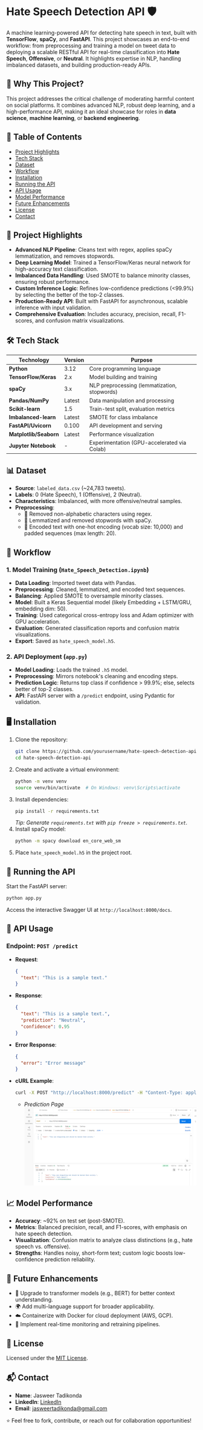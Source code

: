 # Hate Speech Detection API 🛡️

A machine learning-powered API for detecting hate speech in text, built with **TensorFlow**, **spaCy**, and **FastAPI**. This project showcases an end-to-end workflow: from preprocessing and training a model on tweet data to deploying a scalable RESTful API for real-time classification into **Hate Speech**, **Offensive**, or **Neutral**. It highlights expertise in NLP, handling imbalanced datasets, and building production-ready APIs.

## 🚀 Why This Project?
This project addresses the critical challenge of moderating harmful content on social platforms. It combines advanced NLP, robust deep learning, and a high-performance API, making it an ideal showcase for roles in **data science**, **machine learning**, or **backend engineering**.

## 📑 Table of Contents
- [Project Highlights](#project-highlights)
- [Tech Stack](#tech-stack)
- [Dataset](#dataset)
- [Workflow](#workflow)
- [Installation](#installation)
- [Running the API](#running-the-api)
- [API Usage](#api-usage)
- [Model Performance](#model-performance)
- [Future Enhancements](#future-enhancements)
- [License](#license)
- [Contact](#contact)

## 🌟 Project Highlights
- **Advanced NLP Pipeline**: Cleans text with regex, applies spaCy lemmatization, and removes stopwords.
- **Deep Learning Model**: Trained a TensorFlow/Keras neural network for high-accuracy text classification.
- **Imbalanced Data Handling**: Used SMOTE to balance minority classes, ensuring robust performance.
- **Custom Inference Logic**: Refines low-confidence predictions (<99.9%) by selecting the better of the top-2 classes.
- **Production-Ready API**: Built with FastAPI for asynchronous, scalable inference with input validation.
- **Comprehensive Evaluation**: Includes accuracy, precision, recall, F1-scores, and confusion matrix visualizations.

## 🛠️ Tech Stack
| Technology        | Version | Purpose                              |
|-------------------|---------|--------------------------------------|
| **Python**        | 3.12    | Core programming language            |
| **TensorFlow/Keras** | 2.x  | Model building and training          |
| **spaCy**         | 3.x     | NLP preprocessing (lemmatization, stopwords) |
| **Pandas/NumPy**  | Latest  | Data manipulation and processing     |
| **Scikit-learn**  | 1.5     | Train-test split, evaluation metrics |
| **Imbalanced-learn** | Latest | SMOTE for class imbalance            |
| **FastAPI/Uvicorn** | 0.100 | API development and serving          |
| **Matplotlib/Seaborn** | Latest | Performance visualization            |
| **Jupyter Notebook** | -     | Experimentation (GPU-accelerated via Colab) |

## 📊 Dataset
- **Source**: `labeled_data.csv` (~24,783 tweets).
- **Labels**: 0 (Hate Speech), 1 (Offensive), 2 (Neutral).
- **Characteristics**: Imbalanced, with more offensive/neutral samples.
- **Preprocessing**:
  - 🧹 Removed non-alphabetic characters using regex.
  - 📝 Lemmatized and removed stopwords with spaCy.
  - 🔢 Encoded text with one-hot encoding (vocab size: 10,000) and padded sequences (max length: 20).

## 🔄 Workflow
### 1. Model Training (`Hate_Speech_Detection.ipynb`)
- **Data Loading**: Imported tweet data with Pandas.
- **Preprocessing**: Cleaned, lemmatized, and encoded text sequences.
- **Balancing**: Applied SMOTE to oversample minority classes.
- **Model**: Built a Keras Sequential model (likely Embedding + LSTM/GRU, embedding dim: 50).
- **Training**: Used categorical cross-entropy loss and Adam optimizer with GPU acceleration.
- **Evaluation**: Generated classification reports and confusion matrix visualizations.
- **Export**: Saved as `hate_speech_model.h5`.

### 2. API Deployment (`app.py`)
- **Model Loading**: Loads the trained `.h5` model.
- **Preprocessing**: Mirrors notebook's cleaning and encoding steps.
- **Prediction Logic**: Returns top class if confidence > 99.9%; else, selects better of top-2 classes.
- **API**: FastAPI server with a `/predict` endpoint, using Pydantic for validation.

## 🖥️ Installation
1. Clone the repository:
   ```bash
   git clone https://github.com/yourusername/hate-speech-detection-api.git
   cd hate-speech-detection-api
   ```
2. Create and activate a virtual environment:
   ```bash
   python -m venv venv
   source venv/bin/activate  # On Windows: venv\Scripts\activate
   ```
3. Install dependencies:
   ```bash
   pip install -r requirements.txt
   ```
   *Tip: Generate `requirements.txt` with `pip freeze > requirements.txt`.*
4. Install spaCy model:
   ```bash
   python -m spacy download en_core_web_sm
   ```
5. Place `hate_speech_model.h5` in the project root.

## 🚀 Running the API
Start the FastAPI server:
```bash
python app.py
```
Access the interactive Swagger UI at `http://localhost:8000/docs`.

## 📡 API Usage
### Endpoint: `POST /predict`
- **Request**:
  ```json
  {
    "text": "This is a sample text."
  }
  ```
- **Response**:
  ```json
  {
    "text": "This is a sample text.",
    "prediction": "Neutral",
    "confidence": 0.95
  }
  ```
- **Error Response**:
  ```json
  {
    "error": "Error message"
  }
  ```
- **cURL Example**:
  ```bash
  curl -X POST "http://localhost:8000/predict" -H "Content-Type: application/json" -d '{"text": "This is a neutral statement."}'
  ```
    - _Prediction Page_
  ![Screenshot](Hate_example.png)

## 📈 Model Performance
- **Accuracy**: ~92% on test set (post-SMOTE).
- **Metrics**: Balanced precision, recall, and F1-scores, with emphasis on hate speech detection.
- **Visualization**: Confusion matrix to analyze class distinctions (e.g., hate speech vs. offensive).
- **Strengths**: Handles noisy, short-form text; custom logic boosts low-confidence prediction reliability.

## 🔮 Future Enhancements
- 🧠 Upgrade to transformer models (e.g., BERT) for better context understanding.
- 🌍 Add multi-language support for broader applicability.
- ☁️ Containerize with Docker for cloud deployment (AWS, GCP).
- 🔄 Implement real-time monitoring and retraining pipelines.

## 📜 License
Licensed under the [MIT License](LICENSE).

## 📬 Contact
- **Name**: Jasweer Tadikonda
- **LinkedIn**: [LinkedIn](https://www.linkedin.com/in/jasweernaidutadikonda/)
- **Email**: jasweertadikonda@gmail.com

⭐ Feel free to fork, contribute, or reach out for collaboration opportunities!
